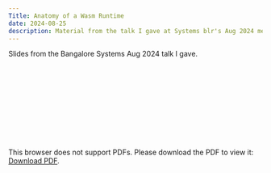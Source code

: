 ```yaml
---
Title: Anatomy of a Wasm Runtime
date: 2024-08-25
description: Material from the talk I gave at Systems blr's Aug 2024 meetup
---
```


Slides from the Bangalore Systems Aug 2024 talk I gave.

<object data="https://siddharthtewari.me/systemsblrtalk.pdf" type="application/pdf" width="700px" height="700px">
    <embed src="https://siddharthtewari.me/systemsblrtalk.pdf">
        <p>This browser does not support PDFs. Please download the PDF to view it: <a href="https://sidt008.vercel.app/systemsblrtalk.pdf">Download PDF</a>.</p>
    </embed>
</object>
